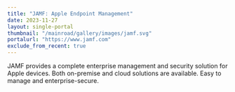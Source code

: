 ```yaml
---
title: "JAMF: Apple Endpoint Management"
date: 2023-11-27
layout: single-portal
thumbnail: "/mainroad/gallery/images/jamf.svg"
portalurl: "https://www.jamf.com"
exclude_from_recent: true
---
```

JAMF provides a complete enterprise management and security solution for Apple devices. Both on-premise and cloud solutions are available. Easy to manage and enterprise-secure.